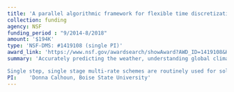 ```yaml
---
title: 'A parallel algorithmic framework for flexible time discretization on adaptive Cartesian meshes'
collection: funding
agency: NSF
funding_period : "9/2014-8/2018"
amount: '$194K'
type: 'NSF-DMS: #1419108 (single PI)'
award_link: 'https://www.nsf.gov/awardsearch/showAward?AWD_ID=1419108&HistoricalAwards=false'
summary: 'Accurately predicting the weather, understanding global climate change, designing novel materials, developing means of exploiting energy resources, and modeling the effects of natural hazards increasingly rely on our ability to efficiently solve mathematical equations on large scale computing platforms. To exploit the emerging computing power now available on multi-core desktop machines as well as at local and national supercomputing centers, numerical algorithms originally designed to run on a single computing processor (e.g. a CPU) must often be redesigned to operate efficiently (or "scale") in a supercomputing environment with thousands of processors. This project focuses on redesigning a particular class of numerical methods that dynamically allocate computing resources to spatial regions of a computational domain where a simulation is most demanding. For example, such methods would place many more grid points (e.g. pixels) at a burning flame front, but leave the empty space in an industrial burner only coarsely resolved. Or, to accurately track a thin filament of volcanic ash, an adaptive method will update high resolution regions of the simulation domain to follow the ash plume as it meanders through the atmosphere, but will not waste computational resources in areas of the globe where no ash has arrived. Many such adaptive methods now show modest scalability in a multi-processor environment, but we propose a new software paradigm which will allow these "adaptive refinement mesh" methods to scale efficiently to ever larger numbers of computing processors as well as enable domain scientists to more easily incorporate complex numerical algorithms into a high performance software frameworks. Successful achievement of project goals will enable researchers to take advantage of the national investment in supercomputing centers and to make progress towards providing solutions to grand challenge problems. As a particular demonstration of our adaptive mesh paradigm, we will produce high resolution simulations of volcanic ash transport in the atmosphere. Such simulations are critical for predicting aviation hazards associated with volcanic eruptions.<br><br>

Single step, single stage multi-rate schemes are routinely used for solving partial differential equations on adaptively refined meshes. However, such methods are usually limited to second order accuracy or may suffer from operator splitting errors. Higher order temporal discretizations involving multiple stages or complex coupling strategies are considerably more difficult to incorporate into existing adaptive mesh software frameworks. The PI proposes a highly scalable algorithmic framework that simplifies the task of implementing sophisticated time stepping strategies into adaptive Cartesian mesh methods. The PI anticipates providing functionality that allows the user to describe their temporal strategy in a natural, method-of-lines setting. This will require designing an efficient, scalable data pipeline that provides a vectorized view of spatial data distributed across adaptively refined meshes and processors. Emphasis will be focused on explicit multi-stage Runge-Kutta methods for hyperbolic and parabolic conservation laws. Targeted applications of this work include the application of the theory of multi-rate methods for ODEs to the method-of-lines setting, the implementation of multi-rate, explicit Runge-Kutta-Chebyshev methods for reaction diffusion equations in an adaptive framework, and a demonstration of the effectiveness of the proposed framework on modeling dispersion of airborne volcanic ash in the atmosphere. The work will be done using the ForestClaw software platform, developed by the PI and her collaborator C. Burstedde (Univ. of Bonn, Germany).'
PI:    'Donna Calhoun, Boise State University'
---
```

